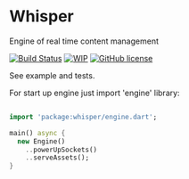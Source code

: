 Whisper
================
Engine of real time content management

[![Build Status](https://img.shields.io/travis/Rasarts/Whisper/master.svg?style=flat-square)](https://travis-ci.org/Rasarts/Whisper) [![WIP](https://img.shields.io/badge/Work%20in%20progress-4%25-red.svg?style=flat-square)](https://github.com/Rasarts/Whisper) [![GitHub license](https://img.shields.io/badge/license-MIT-blue.svg?style=flat-square)](https://raw.githubusercontent.com/Rasarts/Whisper/master/LICENSE)

See example and tests.

For start up engine just import 'engine' library:

```dart

import 'package:whisper/engine.dart';

main() async {
  new Engine()
    ..powerUpSockets()
    ..serveAssets();
}

```